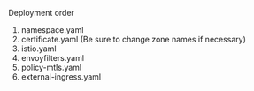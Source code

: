 Deployment order
1.  namespace.yaml
2.  certificate.yaml (Be sure to change zone names if necessary)
3.  istio.yaml
4.  envoyfilters.yaml
5.  policy-mtls.yaml
6.  external-ingress.yaml
